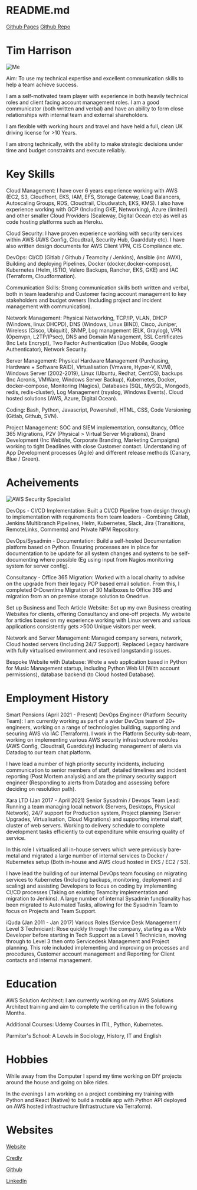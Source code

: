 # README.md

[Github Pages](https://tjtharrison.github.io/README.md)
[Github Repo](https://github.com/tjtharrison/README.md)

# Tim Harrison

![Me](./docs/img/timh.png)

<span class="green">Aim: </span>To use my technical expertise and excellent communication skills to help a team achieve success.

I am a self-motivated team player with experience in both heavily technical roles and client facing account management roles. I am a good communicator (both written and verbal) and have an ability to form close relationships with internal team and external shareholders.

I am flexible with working hours and travel and have held a full, clean UK driving license for >10 Years.

I am strong technically, with the ability to make strategic decisions under time and budget constraints and execute reliably.

# Key Skills 

<span class="green">Cloud Management:</span> I have over 6 years experience working with AWS (EC2, S3, Cloudfront, EKS, IAM, EFS, Storage Gateway, Load Balancers, Autoscaling Groups, RDS, Cloudtrail, Cloudwatch, EKS, KMS). I also have experience working with GCP (Including GKE, Networking), Azure (limited) and other smaller Cloud Providers (Scaleway, Digital Ocean etc) as well as code hosting platforms such as Heroku.

<span class="green">Cloud Security:</span> I have proven experience working with security services within AWS (AWS Config, Cloudtrail, Security Hub, Guardduty etc). I have also written design documents for AWS Client VPN, CIS Compliance etc.

<span class="green">DevOps:</span> CI/CD (Gitlab / Github / Teamcity / Jenkins), Ansible (inc AWX), Building and deploying Pipelines, Docker (docker,docker-compose), Kubernetes (Helm, ISTIO, Velero Backups, Rancher, EKS, GKE) and IAC (Terraform, Cloudformation). 

<span class="green">Communication Skills: </span> Strong communication skills both written and verbal, both in team leadership and Customer facing account management to key stakeholders and budget owners (Including project and incident management with communication).

 <span class="green">Network Management:</span> Physical Networking, TCP/IP, VLAN, DHCP (Windows, linux DHCPD), DNS (Windows, Linux BIND), Cisco, Juniper, Wireless (Cisco, Ubiquiti), SNMP, Log management (ELK, Graylog), VPN (Openvpn, L2TP/IPsec), DNS and Domain Management,  SSL Certificates (Inc Lets Encrypt), Two Factor Authentication (Duo Mobile, Google Authenticator), Network Security.

<span class="green">Server Management:</span> Physical Hardware Management (Purchasing, Hardware + Software RAID), Virtualisation (Vmware, Hyper-V, KVM), Windows Server (2002-2019), Linux (Ubuntu, Redhat, CentOS), backups (Inc Acronis, VMWare, Windows Server Backup), Kubernetes, Docker, docker-compose, Monitoring (Nagios), Databases (SQL, MySQL, Mongodb, redis,  redis-cluster), Log Management (rsyslog, Windows Events). Cloud hosted solutions (AWS, Azure, Digital Ocean).

<span class="green">Coding:</span> Bash, Python, Javascript, Powershell, HTML, CSS, Code Versioning (Gitlab, Github, SVN).

<span class="green">Project Management:</span> SOC and SIEM implementation,  consultancy, Office 365 Migrations, P2V (Physical > Virtual Server Migrations), Brand Development (Inc Website, Corporate Branding, Marketing Campaigns) working to tight Deadlines with close Customer contact. Understanding of App Development processes (Agile) and different release methods (Canary, Blue / Green).

# Acheivements

![AWS Security Specialist](./docs/img/aws-certified-security-specialty.png)

<span class="green">DevOps - CI/CD Implementation:</span> Built a CI/CD Pipeline from design through to implementation with requirements from team leaders - Combining Gitlab, Jenkins Multibranch Pipelines, Helm, Kubernetes, Slack, Jira (Transitions, RemoteLinks, Comments) and Private NPM Repository.

<span class="green">DevOps/Sysadmin - Documentation:</span> Build a self-hosted Documentation platform based on Python. Ensuring processes are in place for documentation to be update for all system changes and systems to be self-documenting where possible (Eg using input from Nagios monitoring system for server config).

<span class="green">Consultancy - Office 365 Migration:</span> Worked with a local charity to advise on the upgrade from their legacy POP based email solution. From this, I completed 0-Downtime Migration of 30 Mailboxes to Office 365 and migration from an on premise storage solution to Onedrive.

<span class="green">Set up Business and Tech Article Website:</span> Set up my own Business creating Websites for clients, offering Consultancy and one-off projects. My website for articles based on my experience working with Linux servers and various applications consistently gets >500 Unique visitors per week.

<span class="green">Network and Server Management:</span> Managed company servers, network, Cloud hosted servers (Including 24/7 Support). Replaced Legacy hardware with fully virtualised environment and resolved longstanding issues.

<span class="green">Bespoke Website with Database:</span> Wrote a web application based in Python for Music Management startup, including Python Web UI (With account permissions), database backend (to Cloud hosted Database).

# Employment History

<span class="green">Smart Pensions (April 2021 - Present) DevOps Engineer (Platform Security Team):</span> I am currently working as part of a wider DevOps team of 20+ engineers, working on a range of technologies building, supporting and securing AWS via IAC (Terraform). I work in the Platform Security sub-team, working on implementing various AWS security infrastructure modules (AWS Config, Cloudtrail, Guardduty) including management of alerts via Datadog to our team chat platform. 

I have lead a number of high priority security incidents, including communication to senior members of staff, detailed timelines and incident reporting (Post Mortem analysis) and am the primary security support engineer (Responding to alerts from Datadog and assessing before deciding on resolution path).

<span class="green">Xara LTD (Jan 2017 - April 2021) Senior Sysadmin / Devops Team Lead:</span> Running a team managing local network (Servers, Desktops, Physical Network), 24/7 support for Production system, Project planning (Server Upgrades, Virtualisation, Cloud Migrations) and supporting internal staff, cluster of web servers. Working to delivery schedule to complete development tasks efficiently to cut expenditure while ensuring quality of service. 
                        
In this role I virtualised all in-house servers which were previously bare-metal and migrated a large number of internal services to Docker / Kubernetes setup (Both in-house and AWS cloud hosted in EKS / EC2 / S3).

I have lead the building of our internal DevOps team focusing on migrating services to Kubernetes (Including backups, monitoring, deployment and scaling) and assisting Developers to focus on coding by implementing CI/CD processes (Taking on existing Teamcity implementation and migration to Jenkins). A large number of internal Sysadmin functionality has been migrated to Automated Tasks, allowing for the Sysadmin Team to focus on Projects and Team Support.

<span class="green">iQuda (Jan 2011 - Jan 2017) Various Roles (Service Desk Management / Level 3 Technician):</span> Rose quickly through the company, starting as a Web Developer before starting in Tech Support as a Level 1 Technician, moving through to Level 3 then onto Servicedesk Management and Project planning. This role included implementing and improving on processes and procedures, Customer account management and Reporting for Client contacts and internal management.
                        
# Education

<span class="green">AWS Solution Architect:</span> I am currently working on my AWS Solutions Architect training and aim to complete the certification in the following Months.
                        
<span class="green">Additional Courses:</span> Udemy Courses in ITIL, Python, Kubernetes.

<span class="green">Parmiter's School:</span> A Levels in Sociology, History, IT and English

# Hobbies

While away from the Computer I spend my time working on DIY projects around the house and going on bike rides.

In the evenings I am working on a project combining my training with Python and React (Native) to build a mobile app with Python API deployed on AWS hosted infrastructure (Infrastructure via Terraform).

# Websites

[Website](https://tjth.co)

[Credly](https://www.credly.com/badges/f3630def-a568-424b-a8eb-e8857e296e24/public_url)

[Github](https://github.com/tjtharrison)

[LinkedIn](https://www.linkedin.com/in/tim-harrison-47b11159/)